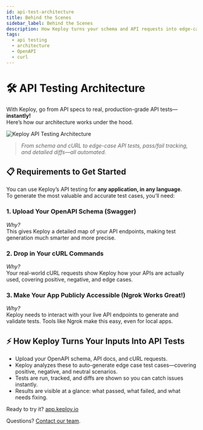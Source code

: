 ```yaml
---
id: api-test-architecture
title: Behind the Scenes
sidebar_label: Behind the Scenes
description: How Keploy turns your schema and API requests into edge-case API tests—instantly.
tags:
  - api testing
  - architecture
  - OpenAPI
  - curl
---
```


# 🛠️ API Testing Architecture

With Keploy, go from API specs to real, production-grade API tests—**instantly!**  
Here’s how our architecture works under the hood.

![Keploy API Testing Architecture](https://res.cloudinary.com/dfhtr1rwo/image/upload/v1748784682/keploy-api-arch_i3hjco.png)

> _From schema and cURL to edge-case API tests, pass/fail tracking, and detailed diffs—all automated._

## 📋 Requirements to Get Started

You can use Keploy’s API testing for **any application, in any language**.  
To generate the most valuable and accurate test cases, you’ll need:

### 1. Upload Your OpenAPI Schema (Swagger)

_Why?_  
This gives Keploy a detailed map of your API endpoints, making test generation much smarter and more precise.

### 2. Drop in Your cURL Commands

_Why?_  
Your real-world cURL requests show Keploy how your APIs are actually used, covering positive, negative, and edge cases.

### 3. Make Your App Publicly Accessible (Ngrok Works Great!)

_Why?_  
Keploy needs to interact with your live API endpoints to generate and validate tests. Tools like Ngrok make this easy, even for local apps.

## ⚡ How Keploy Turns Your Inputs Into API Tests

- Upload your OpenAPI schema, API docs, and cURL requests.
- Keploy analyzes these to auto-generate edge case test cases—covering positive, negative, and neutral scenarios.
- Tests are run, tracked, and diffs are shown so you can catch issues instantly.
- Results are visible at a glance: what passed, what failed, and what needs fixing.

Ready to try it? [app.keploy.io](https://app.keploy.io)

Questions? [Contact our team](mailto:support@keploy.io).
